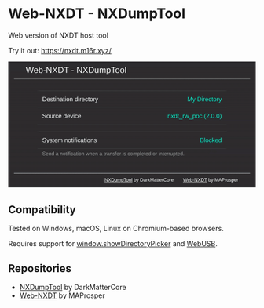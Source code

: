 # Web-NXDT - NXDumpTool
Web version of NXDT host tool

Try it out: <https://nxdt.m16r.xyz/>

![Demo](demo.gif)

## Compatibility
Tested on Windows, macOS, Linux on Chromium-based browsers.

Requires support for [window.showDirectoryPicker](https://developer.mozilla.org/docs/Web/API/Window/showDirectoryPicker) and [WebUSB](https://developer.mozilla.org/docs/Web/API/WebUSB_API).

## Repositories
- [NXDumpTool](https://github.com/DarkMatterCore/nxdumptool) by DarkMatterCore
- [Web-NXDT](https://github.com/MAProsper/web-nxdt) by MAProsper
